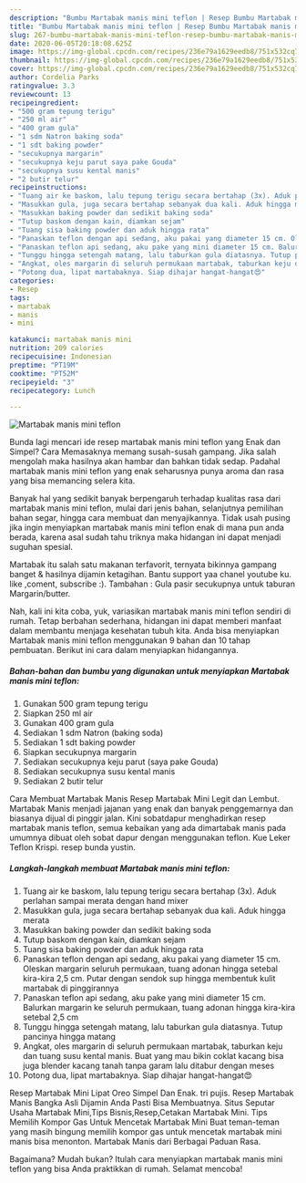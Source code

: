 ```yaml
---
description: "Bumbu Martabak manis mini teflon | Resep Bumbu Martabak manis mini teflon Yang Sedap"
title: "Bumbu Martabak manis mini teflon | Resep Bumbu Martabak manis mini teflon Yang Sedap"
slug: 267-bumbu-martabak-manis-mini-teflon-resep-bumbu-martabak-manis-mini-teflon-yang-sedap
date: 2020-06-05T20:18:08.625Z
image: https://img-global.cpcdn.com/recipes/236e79a1629eedb8/751x532cq70/martabak-manis-mini-teflon-foto-resep-utama.jpg
thumbnail: https://img-global.cpcdn.com/recipes/236e79a1629eedb8/751x532cq70/martabak-manis-mini-teflon-foto-resep-utama.jpg
cover: https://img-global.cpcdn.com/recipes/236e79a1629eedb8/751x532cq70/martabak-manis-mini-teflon-foto-resep-utama.jpg
author: Cordelia Parks
ratingvalue: 3.3
reviewcount: 13
recipeingredient:
- "500 gram tepung terigu"
- "250 ml air"
- "400 gram gula"
- "1 sdm Natron baking soda"
- "1 sdt baking powder"
- "secukupnya margarin"
- "secukupnya keju parut saya pake Gouda"
- "secukupnya susu kental manis"
- "2 butir telur"
recipeinstructions:
- "Tuang air ke baskom, lalu tepung terigu secara bertahap (3x). Aduk perlahan sampai merata dengan hand mixer"
- "Masukkan gula, juga secara bertahap sebanyak dua kali. Aduk hingga merata"
- "Masukkan baking powder dan sedikit baking soda"
- "Tutup baskom dengan kain, diamkan sejam"
- "Tuang sisa baking powder dan aduk hingga rata"
- "Panaskan teflon dengan api sedang, aku pakai yang diameter 15 cm. Oleskan margarin seluruh permukaan, tuang adonan hingga setebal kira-kira 2,5 cm. Putar dengan sendok sup hingga membentuk kulit martabak di pinggirannya"
- "Panaskan teflon api sedang, aku pake yang mini diameter 15 cm. Balurkan margarin ke seluruh permukaan, tuang adonan hingga kira-kira setebal 2,5 cm"
- "Tunggu hingga setengah matang, lalu taburkan gula diatasnya. Tutup pancinya hingga matang"
- "Angkat, oles margarin di seluruh permukaan martabak, taburkan keju dan tuang susu kental manis. Buat yang mau bikin coklat kacang bisa juga blender kacang tanah tanpa garam lalu ditabur dengan meses"
- "Potong dua, lipat martabaknya. Siap dihajar hangat-hangat😍"
categories:
- Resep
tags:
- martabak
- manis
- mini

katakunci: martabak manis mini 
nutrition: 209 calories
recipecuisine: Indonesian
preptime: "PT19M"
cooktime: "PT52M"
recipeyield: "3"
recipecategory: Lunch

---
```



![Martabak manis mini teflon](https://img-global.cpcdn.com/recipes/236e79a1629eedb8/751x532cq70/martabak-manis-mini-teflon-foto-resep-utama.jpg)

Bunda lagi mencari ide resep martabak manis mini teflon yang Enak dan Simpel? Cara Memasaknya memang susah-susah gampang. Jika salah mengolah maka hasilnya akan hambar dan bahkan tidak sedap. Padahal martabak manis mini teflon yang enak seharusnya punya aroma dan rasa yang bisa memancing selera kita.

Banyak hal yang sedikit banyak berpengaruh terhadap kualitas rasa dari martabak manis mini teflon, mulai dari jenis bahan, selanjutnya pemilihan bahan segar, hingga cara membuat dan menyajikannya. Tidak usah pusing jika ingin menyiapkan martabak manis mini teflon enak di mana pun anda berada, karena asal sudah tahu triknya maka hidangan ini dapat menjadi suguhan spesial.

Martabak itu salah satu makanan terfavorit, ternyata bikinnya gampang banget &amp; hasilnya dijamin ketagihan. Bantu support yaa chanel youtube ku. like ,coment, subscribe :). Tambahan : Gula pasir secukupnya untuk taburan Margarin/butter.


Nah, kali ini kita coba, yuk, variasikan martabak manis mini teflon sendiri di rumah. Tetap berbahan sederhana, hidangan ini dapat memberi manfaat dalam membantu menjaga kesehatan tubuh kita. Anda bisa menyiapkan Martabak manis mini teflon menggunakan 9 bahan dan 10 tahap pembuatan. Berikut ini cara dalam menyiapkan hidangannya.

<!--inarticleads1-->

##### Bahan-bahan dan bumbu yang digunakan untuk menyiapkan Martabak manis mini teflon:

1. Gunakan 500 gram tepung terigu
1. Siapkan 250 ml air
1. Gunakan 400 gram gula
1. Sediakan 1 sdm Natron (baking soda)
1. Sediakan 1 sdt baking powder
1. Siapkan secukupnya margarin
1. Sediakan secukupnya keju parut (saya pake Gouda)
1. Sediakan secukupnya susu kental manis
1. Sediakan 2 butir telur


Cara Membuat Martabak Manis Resep Martabak Mini Legit dan Lembut. Martabak Manis menjadi jajanan yang enak dan banyak penggemarnya dan biasanya dijual di pinggir jalan. Kini sobatdapur menghadirkan resep martabak manis teflon, semua kebaikan yang ada dimartabak manis pada umumnya dibuat oleh sobat dapur dengan menggunakan teflon. Kue Leker Teflon Krispi. resep bunda yustin. 

<!--inarticleads2-->

##### Langkah-langkah membuat Martabak manis mini teflon:

1. Tuang air ke baskom, lalu tepung terigu secara bertahap (3x). Aduk perlahan sampai merata dengan hand mixer
1. Masukkan gula, juga secara bertahap sebanyak dua kali. Aduk hingga merata
1. Masukkan baking powder dan sedikit baking soda
1. Tutup baskom dengan kain, diamkan sejam
1. Tuang sisa baking powder dan aduk hingga rata
1. Panaskan teflon dengan api sedang, aku pakai yang diameter 15 cm. Oleskan margarin seluruh permukaan, tuang adonan hingga setebal kira-kira 2,5 cm. Putar dengan sendok sup hingga membentuk kulit martabak di pinggirannya
1. Panaskan teflon api sedang, aku pake yang mini diameter 15 cm. Balurkan margarin ke seluruh permukaan, tuang adonan hingga kira-kira setebal 2,5 cm
1. Tunggu hingga setengah matang, lalu taburkan gula diatasnya. Tutup pancinya hingga matang
1. Angkat, oles margarin di seluruh permukaan martabak, taburkan keju dan tuang susu kental manis. Buat yang mau bikin coklat kacang bisa juga blender kacang tanah tanpa garam lalu ditabur dengan meses
1. Potong dua, lipat martabaknya. Siap dihajar hangat-hangat😍


Resep Martabak Mini Lipat Oreo Simpel Dan Enak. tri pujis. Resep Martabak Manis Bangka Asli Dijamin Anda Pasti Bisa Membuatnya. Situs Seputar Usaha Martabak Mini,Tips Bisnis,Resep,Cetakan Martabak Mini. Tips Memilih Kompor Gas Untuk Mencetak Martabak Mini Buat teman-teman yang masih bingung memilih kompor gas untuk mencetak martabak mini manis bisa menonton. Martabak Manis dari Berbagai Paduan Rasa. 

Bagaimana? Mudah bukan? Itulah cara menyiapkan martabak manis mini teflon yang bisa Anda praktikkan di rumah. Selamat mencoba!

